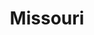 ---
title: "Missouri"
hashtag: "missouri"
tags:
  - States I have visited
  - State
  - United States
---